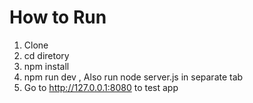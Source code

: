 # How to Run

1. Clone
2. cd diretory
3. npm install
4. npm run dev , Also run node server.js in separate tab
5. Go to http://127.0.0.1:8080 to test app
